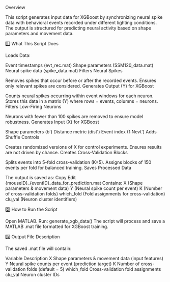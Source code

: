 Overview

This script generates input data for XGBoost by synchronizing neural spike data with behavioral events recorded under different lighting conditions. The output is structured for predicting neural activity based on shape parameters and movement data.

1️⃣ What This Script Does

Loads Data:

Event timestamps (evt_rec.mat)
Shape parameters (SSM120_data.mat)
Neural spike data (spike_data.mat)
Filters Neural Spikes

Removes spikes that occur before or after the recorded events.
Ensures only relevant spikes are considered.
Generates Output (Y) for XGBoost

Counts neural spikes occurring within event windows for each neuron.
Stores this data in a matrix (Y) where rows = events, columns = neurons.
Filters Low-Firing Neurons

Neurons with fewer than 100 spikes are removed to ensure model robustness.
Generates Input (X) for XGBoost

Shape parameters (b')
Distance metric (dist')
Event index (1:Nevt')
Adds Shuffle Controls

Creates randomized versions of X for control experiments.
Ensures results are not driven by chance.
Creates Cross-Validation Blocks

Splits events into 5-fold cross-validation (K=5).
Assigns blocks of 150 events per fold for balanced training.
Saves Processed Data

The output is saved as:
Copy
Edit
{mouseID}_{eventID}_data_for_prediction.mat
Contains:
X (Shape parameters & movement data)
Y (Neural spike count per event)
K (Number of cross-validation folds)
which_fold (Fold assignments for cross-validation)
clu_val (Neuron cluster identifiers)

2️⃣ How to Run the Script

Open MATLAB.
Run:
generate_xgb_data()
The script will process and save a MATLAB .mat file formatted for XGBoost training.

3️⃣ Output File Description

The saved .mat file will contain:

Variable	Description
X	Shape parameters & movement data (input features)
Y	Neural spike counts per event (prediction target)
K	Number of cross-validation folds (default = 5)
which_fold	Cross-validation fold assignments
clu_val	Neuron cluster IDs
